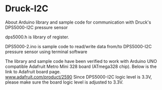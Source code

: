 # Druck-I2C
About Arduino library and sample code for communication with Druck's DPS5000-I2C pressure sensor

dps5000.h is library of register.

DPS5000-2.ino is sample code to read/write data from/to DPS5000-I2C pressure sensor using terminal software

The library and sample code have been verified to work with Arduino UNO compatible Adafruit Metro Mini 328 board (ATmega328 chip).
Below is the link to Adafruit board page.<br>
www.adafruit.com/product/2590
Since DPS5000-I2C logic level is 3.3V, please make sure the board logic level is adjusted to 3.3V. 
